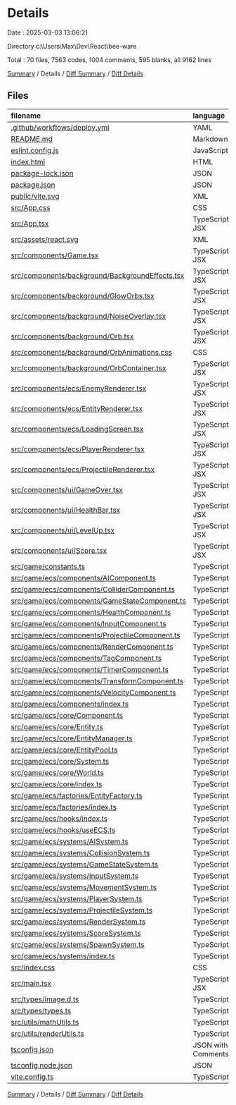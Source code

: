# Details

Date : 2025-03-03 13:06:21

Directory c:\\Users\\Max\\Dev\\React\\bee-ware

Total : 70 files,  7563 codes, 1004 comments, 595 blanks, all 9162 lines

[Summary](results.md) / Details / [Diff Summary](diff.md) / [Diff Details](diff-details.md)

## Files
| filename | language | code | comment | blank | total |
| :--- | :--- | ---: | ---: | ---: | ---: |
| [.github/workflows/deploy.yml](/.github/workflows/deploy.yml) | YAML | 43 | 0 | 5 | 48 |
| [README.md](/README.md) | Markdown | 51 | 0 | 20 | 71 |
| [eslint.config.js](/eslint.config.js) | JavaScript | 32 | 0 | 2 | 34 |
| [index.html](/index.html) | HTML | 13 | 0 | 1 | 14 |
| [package-lock.json](/package-lock.json) | JSON | 4,245 | 0 | 1 | 4,246 |
| [package.json](/package.json) | JSON | 31 | 0 | 1 | 32 |
| [public/vite.svg](/public/vite.svg) | XML | 1 | 0 | 0 | 1 |
| [src/App.css](/src/App.css) | CSS | 171 | 7 | 17 | 195 |
| [src/App.tsx](/src/App.tsx) | TypeScript JSX | 34 | 1 | 4 | 39 |
| [src/assets/react.svg](/src/assets/react.svg) | XML | 1 | 0 | 0 | 1 |
| [src/components/Game.tsx](/src/components/Game.tsx) | TypeScript JSX | 130 | 25 | 23 | 178 |
| [src/components/background/BackgroundEffects.tsx](/src/components/background/BackgroundEffects.tsx) | TypeScript JSX | 15 | 4 | 2 | 21 |
| [src/components/background/GlowOrbs.tsx](/src/components/background/GlowOrbs.tsx) | TypeScript JSX | 7 | 0 | 2 | 9 |
| [src/components/background/NoiseOverlay.tsx](/src/components/background/NoiseOverlay.tsx) | TypeScript JSX | 11 | 0 | 4 | 15 |
| [src/components/background/Orb.tsx](/src/components/background/Orb.tsx) | TypeScript JSX | 32 | 1 | 4 | 37 |
| [src/components/background/OrbAnimations.css](/src/components/background/OrbAnimations.css) | CSS | 46 | 1 | 5 | 52 |
| [src/components/background/OrbContainer.tsx](/src/components/background/OrbContainer.tsx) | TypeScript JSX | 41 | 0 | 4 | 45 |
| [src/components/ecs/EnemyRenderer.tsx](/src/components/ecs/EnemyRenderer.tsx) | TypeScript JSX | 113 | 11 | 11 | 135 |
| [src/components/ecs/EntityRenderer.tsx](/src/components/ecs/EntityRenderer.tsx) | TypeScript JSX | 74 | 16 | 14 | 104 |
| [src/components/ecs/LoadingScreen.tsx](/src/components/ecs/LoadingScreen.tsx) | TypeScript JSX | 42 | 6 | 4 | 52 |
| [src/components/ecs/PlayerRenderer.tsx](/src/components/ecs/PlayerRenderer.tsx) | TypeScript JSX | 115 | 12 | 14 | 141 |
| [src/components/ecs/ProjectileRenderer.tsx](/src/components/ecs/ProjectileRenderer.tsx) | TypeScript JSX | 24 | 5 | 5 | 34 |
| [src/components/ui/GameOver.tsx](/src/components/ui/GameOver.tsx) | TypeScript JSX | 65 | 7 | 8 | 80 |
| [src/components/ui/HealthBar.tsx](/src/components/ui/HealthBar.tsx) | TypeScript JSX | 42 | 5 | 5 | 52 |
| [src/components/ui/LevelUp.tsx](/src/components/ui/LevelUp.tsx) | TypeScript JSX | 103 | 7 | 13 | 123 |
| [src/components/ui/Score.tsx](/src/components/ui/Score.tsx) | TypeScript JSX | 37 | 5 | 4 | 46 |
| [src/game/constants.ts](/src/game/constants.ts) | TypeScript | 16 | 9 | 6 | 31 |
| [src/game/ecs/components/AIComponent.ts](/src/game/ecs/components/AIComponent.ts) | TypeScript | 23 | 9 | 3 | 35 |
| [src/game/ecs/components/ColliderComponent.ts](/src/game/ecs/components/ColliderComponent.ts) | TypeScript | 49 | 14 | 5 | 68 |
| [src/game/ecs/components/GameStateComponent.ts](/src/game/ecs/components/GameStateComponent.ts) | TypeScript | 37 | 24 | 9 | 70 |
| [src/game/ecs/components/HealthComponent.ts](/src/game/ecs/components/HealthComponent.ts) | TypeScript | 37 | 17 | 9 | 63 |
| [src/game/ecs/components/InputComponent.ts](/src/game/ecs/components/InputComponent.ts) | TypeScript | 36 | 15 | 7 | 58 |
| [src/game/ecs/components/ProjectileComponent.ts](/src/game/ecs/components/ProjectileComponent.ts) | TypeScript | 22 | 10 | 3 | 35 |
| [src/game/ecs/components/RenderComponent.ts](/src/game/ecs/components/RenderComponent.ts) | TypeScript | 30 | 9 | 3 | 42 |
| [src/game/ecs/components/TagComponent.ts](/src/game/ecs/components/TagComponent.ts) | TypeScript | 17 | 9 | 4 | 30 |
| [src/game/ecs/components/TimerComponent.ts](/src/game/ecs/components/TimerComponent.ts) | TypeScript | 40 | 20 | 10 | 70 |
| [src/game/ecs/components/TransformComponent.ts](/src/game/ecs/components/TransformComponent.ts) | TypeScript | 27 | 9 | 3 | 39 |
| [src/game/ecs/components/VelocityComponent.ts](/src/game/ecs/components/VelocityComponent.ts) | TypeScript | 32 | 11 | 5 | 48 |
| [src/game/ecs/components/index.ts](/src/game/ecs/components/index.ts) | TypeScript | 11 | 1 | 1 | 13 |
| [src/game/ecs/core/Component.ts](/src/game/ecs/core/Component.ts) | TypeScript | 18 | 17 | 5 | 40 |
| [src/game/ecs/core/Entity.ts](/src/game/ecs/core/Entity.ts) | TypeScript | 32 | 32 | 10 | 74 |
| [src/game/ecs/core/EntityManager.ts](/src/game/ecs/core/EntityManager.ts) | TypeScript | 57 | 41 | 16 | 114 |
| [src/game/ecs/core/EntityPool.ts](/src/game/ecs/core/EntityPool.ts) | TypeScript | 61 | 50 | 20 | 131 |
| [src/game/ecs/core/System.ts](/src/game/ecs/core/System.ts) | TypeScript | 34 | 48 | 14 | 96 |
| [src/game/ecs/core/World.ts](/src/game/ecs/core/World.ts) | TypeScript | 59 | 55 | 21 | 135 |
| [src/game/ecs/core/index.ts](/src/game/ecs/core/index.ts) | TypeScript | 5 | 1 | 1 | 7 |
| [src/game/ecs/factories/EntityFactory.ts](/src/game/ecs/factories/EntityFactory.ts) | TypeScript | 100 | 18 | 12 | 130 |
| [src/game/ecs/factories/index.ts](/src/game/ecs/factories/index.ts) | TypeScript | 1 | 1 | 1 | 3 |
| [src/game/ecs/hooks/index.ts](/src/game/ecs/hooks/index.ts) | TypeScript | 1 | 1 | 1 | 3 |
| [src/game/ecs/hooks/useECS.ts](/src/game/ecs/hooks/useECS.ts) | TypeScript | 193 | 52 | 47 | 292 |
| [src/game/ecs/systems/AISystem.ts](/src/game/ecs/systems/AISystem.ts) | TypeScript | 67 | 26 | 13 | 106 |
| [src/game/ecs/systems/CollisionSystem.ts](/src/game/ecs/systems/CollisionSystem.ts) | TypeScript | 115 | 37 | 27 | 179 |
| [src/game/ecs/systems/GameStateSystem.ts](/src/game/ecs/systems/GameStateSystem.ts) | TypeScript | 96 | 55 | 22 | 173 |
| [src/game/ecs/systems/InputSystem.ts](/src/game/ecs/systems/InputSystem.ts) | TypeScript | 42 | 29 | 12 | 83 |
| [src/game/ecs/systems/MovementSystem.ts](/src/game/ecs/systems/MovementSystem.ts) | TypeScript | 35 | 16 | 8 | 59 |
| [src/game/ecs/systems/PlayerSystem.ts](/src/game/ecs/systems/PlayerSystem.ts) | TypeScript | 108 | 29 | 15 | 152 |
| [src/game/ecs/systems/ProjectileSystem.ts](/src/game/ecs/systems/ProjectileSystem.ts) | TypeScript | 95 | 30 | 17 | 142 |
| [src/game/ecs/systems/RenderSystem.ts](/src/game/ecs/systems/RenderSystem.ts) | TypeScript | 166 | 74 | 34 | 274 |
| [src/game/ecs/systems/ScoreSystem.ts](/src/game/ecs/systems/ScoreSystem.ts) | TypeScript | 32 | 30 | 10 | 72 |
| [src/game/ecs/systems/SpawnSystem.ts](/src/game/ecs/systems/SpawnSystem.ts) | TypeScript | 173 | 36 | 23 | 232 |
| [src/game/ecs/systems/index.ts](/src/game/ecs/systems/index.ts) | TypeScript | 10 | 1 | 1 | 12 |
| [src/index.css](/src/index.css) | CSS | 24 | 0 | 4 | 28 |
| [src/main.tsx](/src/main.tsx) | TypeScript JSX | 9 | 0 | 2 | 11 |
| [src/types/image.d.ts](/src/types/image.d.ts) | TypeScript | 20 | 0 | 4 | 24 |
| [src/types/types.ts](/src/types/types.ts) | TypeScript | 25 | 6 | 6 | 37 |
| [src/utils/mathUtils.ts](/src/utils/mathUtils.ts) | TypeScript | 11 | 21 | 2 | 34 |
| [src/utils/renderUtils.ts](/src/utils/renderUtils.ts) | TypeScript | 33 | 25 | 3 | 61 |
| [tsconfig.json](/tsconfig.json) | JSON with Comments | 21 | 2 | 2 | 25 |
| [tsconfig.node.json](/tsconfig.node.json) | JSON | 10 | 0 | 0 | 10 |
| [vite.config.ts](/vite.config.ts) | TypeScript | 14 | 1 | 1 | 16 |

[Summary](results.md) / Details / [Diff Summary](diff.md) / [Diff Details](diff-details.md)